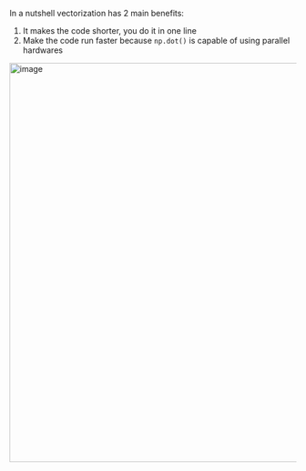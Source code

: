 In a nutshell vectorization has 2 main benefits:
1. It makes the code shorter, you do it in one line
2. Make the code run faster because `np.dot()` is capable of using parallel hardwares

<img width="701" alt="image" src="https://user-images.githubusercontent.com/69463767/189115911-7d5d3f32-f28b-4bb1-82bb-8692ec233842.png">
